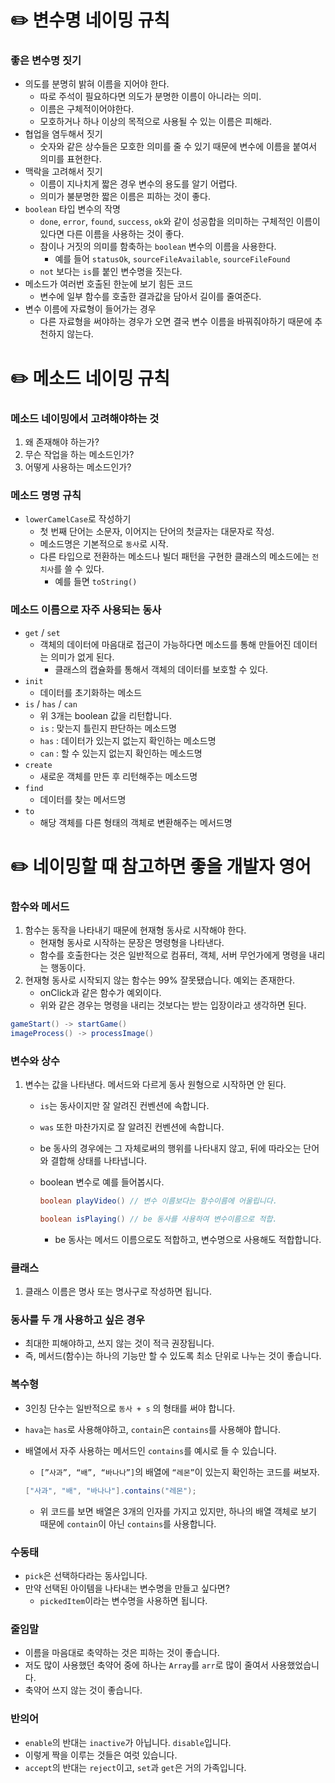 # ✏️ 변수명 네이밍 규칙

### 좋은 변수명 짓기

- 의도를 분명히 밝혀 이름을 지어야 한다.
    - 따로 주석이 필요하다면 의도가 분명한 이름이 아니라는 의미.
    - 이름은 구체적이어야한다.
    - 모호하거나 하나 이상의 목적으로 사용될 수 있는 이름은 피해라.
- 협업을 염두해서 짓기
    - 숫자와 같은 상수들은 모호한 의미를 줄 수 있기 때문에 변수에 이름을 붙여서 의미를 표현한다.
- 맥락을 고려해서 짓기
    - 이름이 지나치게 짧은 경우 변수의 용도를 알기 어렵다.
    - 의미가 불분명한 짧은 이름은 피하는 것이 좋다.
- `boolean` 타입 변수의 작명
    - `done`, `error`, `found`, `success`, `ok`와 같이 성공합을 의미하는 구체적인 이름이 있다면 다른 이름을 사용하는 것이 좋다.
    - 참이나 거짓의 의미를 함축하는 `boolean` 변수의 이름을 사용한다.
        - 예를 들어 `statusOk`, `sourceFileAvailable`, `sourceFileFound`
    - `not` 보다는 `is`를 붙인 변수명을 짓는다.
- 메소드가 여러번 호출된 한눈에 보기 힘든 코드
    - 변수에 일부 함수를 호출한 결과값을 담아서 길이를 줄여준다.
- 변수 이름에 자료형이 들어가는 경우
    - 다른 자료형을 써야하는 경우가 오면 결국 변수 이름을 바꿔줘야하기 때문에 추천하지 않는다.

# ✏️ 메소드 네이밍 규칙

### 메소드 네이밍에서 고려해야하는 것

1. 왜 존재해야 하는가?
2. 무슨 작업을 하는 메소드인가?
3. 어떻게 사용하는 메소드인가?

### 메소드 명명 규칙

- `lowerCamelCase`로 작성하기
    - 첫 번째 단어는 소문자, 이어지는 단어의 첫글자는 대문자로 작성.
    - 메소드명은 기본적으로 `동사`로 시작.
    - 다른 타입으로 전환하는 메소드나 빌더 패턴을 구현한 클래스의 메소드에는 `전치사`를 쓸 수 있다.
        - 예를 들면 `toString()`

### 메소드 이름으로 자주 사용되는 동사

- `get` / `set`
    - 객체의 데이터에 마음대로 접근이 가능하다면 메소드를 통해 만들어진 데이터는 의미가 없게 된다.
        - 클래스의 캡슐화를 통해서 객체의 데이터를 보호할 수 있다.
- `init`
    - 데이터를 초기화하는 메소드
- `is` / `has` / `can`
    - 위 3개는 boolean 값을 리턴합니다.
    - `is` : 맞는지 틀린지 판단하는 메소드명
    - `has` : 데이터가 있는지 없는지 확인하는 메소드명
    - `can` : 할 수 있는지 없는지 확인하는 메소드명
- `create`
    - 새로운 객체를 만든 후 리턴해주는 메소드명
- `find`
    - 데이터를 찾는 메서드명
- `to`
    - 해당 객체를 다른 형태의 객체로 변환해주는 메서드명

# ✏️ 네이밍할 때 참고하면 좋을 개발자 영어

### 함수와 메서드

1. 함수는 동작을 나타내기 때문에 현재형 동사로 시작해야 한다.
    - 현재형 동사로 시작하는 문장은 명령형을 나타낸다.
    - 함수를 호출한다는 것은 일반적으로 컴퓨터, 객체, 서버 무언가에게 명령을 내리는 행동이다.
2. 현재형 동사로 시작되지 않는 함수는 99% 잘못됐습니다. 예외는 존재한다.
    - onClick과 같은 함수가 예외이다.
    - 위와 같은 경우는 명령을 내리는 것보다는 받는 입장이라고 생각하면 된다.

```java
gameStart() -> startGame()
imageProcess() -> processImage()
```

### 변수와 상수

1. 변수는 값을 나타낸다. 메서드와 다르게 동사 원형으로 시작하면 안 된다.
    - `is`는 동사이지만 잘 알려진 컨벤션에 속합니다.
    - `was` 또한 마찬가지로 잘 알려진 컨벤션에 속합니다.
    - be 동사의 경우에는 그 자체로써의 행위를 나타내지 않고, 뒤에 따라오는 단어와 결합해 상태를 나타냅니다.
    - boolean 변수로 예를 들어봅시다.
        
        ```java
        boolean playVideo() // 변수 이름보다는 함수이름에 어울립니다.
        
        boolean isPlaying() // be 동사를 사용하여 변수이름으로 적합.
        ```
        
        - be 동사는 메서드 이름으로도 적합하고, 변수명으로 사용해도 적합합니다.

### 클래스

1. 클래스 이름은 명사 또는 명사구로 작성하면 됩니다.

### 동사를 두 개 사용하고 싶은 경우

- 최대한 피해야하고, 쓰지 않는 것이 적극 권장됩니다.
- 즉, 메서드(함수)는 하나의 기능만 할 수 있도록 최소 단위로 나누는 것이 좋습니다.

### 복수형

- 3인칭 단수는 일반적으로 `동사 + s` 의 형태를 써야 합니다.
- `hava`는 `has`로 사용해야하고, `contain`은 `contains`를 사용해야 합니다.
- 배열에서 자주 사용하는 메서드인 `contains`를 예시로 들 수 있습니다.
    - `[”사과”, “배”, “바나나”]`의 배열에 `“레몬”`이 있는지 확인하는 코드를 써보자.
    
    ```java
    ["사과", "배", "바나나"].contains("레몬");
    ```
    
    - 위 코드를 보면 배열은 3개의 인자를 가지고 있지만, 하나의 배열 객체로 보기 때문에 `contain`이 아닌 `contains`를 사용합니다.

### 수동태

- `pick`은 선택하다라는 동사입니다.
- 만약 선택된 아이템을 나타내는 변수명을 만들고 싶다면?
    - `pickedItem`이라는 변수명을 사용하면 됩니다.

### 줄임말

- 이름을 마음대로 축약하는 것은 피하는 것이 좋습니다.
- 저도 많이 사용했던 축약어 중에 하나는 `Array`를 `arr`로 많이 줄여서 사용했었습니다.
- 축약어 쓰지 않는 것이 좋습니다.

### 반의어

- `enable`의 반대는 `inactive`가 아닙니다. `disable`입니다.
- 이렇게 짝을 이루는 것들은 여럿 있습니다.
- `accept`의 반대는 `reject`이고, `set`과 `get`은 거의 가족입니다.
